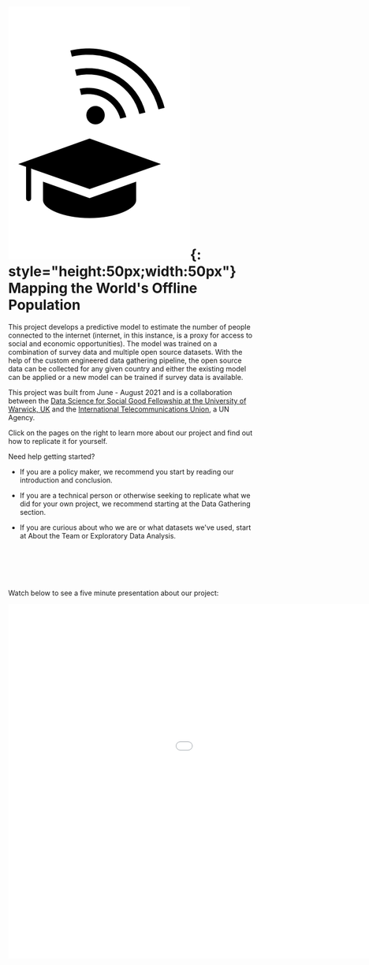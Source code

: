 # ![image](Images/dssgx_logo.PNG){: style="height:50px;width:50px"} Mapping the World's Offline Population

This project develops a predictive model to estimate the number of people connected to the internet (internet, in this instance, is a proxy for access to social and economic opportunities). The model was trained on a combination of survey data and multiple open source datasets. With the help of the custom engineered data gathering pipeline, the open source data can be collected for any given country and either the existing model can be applied or a new model can be trained if survey data is available.

This project was built from June - August 2021 and is a collaboration between the [Data Science for Social Good Fellowship at the University of Warwick, UK](https://warwick.ac.uk/research/data-science/warwick-data/dssgx/) and the [International Telecommunications Union](https://www.itu.int/en/Pages/default.aspx), a UN Agency. 


Click on the pages on the right to learn more about our project and find out how to replicate it for yourself. 

Need help getting started?

- If you are a policy maker, we recommend you start by reading our introduction and conclusion.

- If you are a technical person or otherwise seeking to replicate what we did for your own project, we recommend starting at the Data Gathering section.

- If you are curious about who we are or what datasets we've used, start at About the Team or Exploratory Data Analysis.
<br></br>
<br></br>
<br></br>

Watch below to see a five minute presentation about our project:

<div class="video-wrapper">
  <iframe width="1280" height="720" src="Images/video_presentation.mp4" frameborder="0" allowfullscreen></iframe>
</div>
